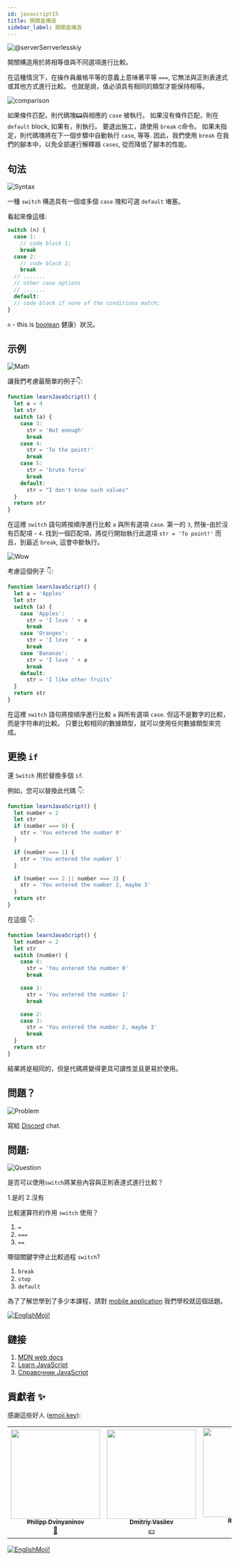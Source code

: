 ```yaml
---
id: javascript15
title: 開關盒構造
sidebar_label: 開關盒構造
---
```


![@serverSerrverlesskiy](/img/javascript/headers/14.jpg)

開關構造用於將相等值與不同選項進行比較。

在這種情況下，在操作員嚴格平等的意義上意味著平等 `===`, 它無法與正則表達式或其他方式進行比較。 也就是說，值必須具有相同的類型才能保持相等。

![comparison](https://media.giphy.com/media/icJA0VF7ntoEL18Jez/giphy.gif)

如果條件匹配，則代碼塊📟與相應的 `case` 被執行。 如果沒有條件匹配，則在 `default` block, 如果有，則執行。 要退出施工，請使用 `break` c命令。 如果未指定，則代碼塊將在下一個步驟中自動執行 `case`, 等等. 因此，我們使用 `break` 在我們的腳本中，以免全部運行解釋器 `cases`, 從而降低了腳本的性能。

## 句法

![Syntax](https://media.giphy.com/media/yR4xZagT71AAM/giphy.gif)

一種 `switch` 構造具有一個或多個 `case` 塊和可選 `default` 堵塞。

看起來像這樣:

```jsx
switch (n) {
  case 1:
    // code block 1;
    break
  case 2:
    // code block 2;
    break
  // .......
  // other case options
  // .......
  default:
  // code block if none of the conditions match;
}
```

`n` - this is [boolean](https://jscamp.app/docs/javascript08) 健康）狀況。

## 示例

![Math](https://media.giphy.com/media/xT1Ra5h24Eliux3UVq/giphy.gif)

讓我們考慮最簡單的例子👇:

```jsx live
function learnJavaScript() {
  let a = 4
  let str
  switch (a) {
    case 3:
      str = 'Not enough'
      break
    case 4:
      str = 'To the point!'
      break
    case 5:
      str = 'brute force'
      break
    default:
      str = "I don't know such values"
  }
  return str
}
```

在這裡 `switch` 語句將按順序進行比較 `a` 與所有選項 `case`.
第一的 `3`, 然後-由於沒有匹配項 - `4`. 找到一個匹配項，將從行開始執行此選項 `str = 'To point!'` 而且，到最近 `break`, 這會中斷執行。

![Wow](https://media.giphy.com/media/3oriO13KTkzPwTykp2/giphy.gif)

考慮這個例子 👇:

```jsx live
function learnJavaScript() {
  let a = 'Apples'
  let str
  switch (a) {
    case 'Apples':
      str = 'I love ' + a
      break
    case 'Oranges':
      str = 'I love ' + a
      break
    case 'Bananas':
      str = 'I love ' + a
      break
    default:
      str = 'I like other fruits'
  }
  return str
}
```

在這裡 `switch` 語句將按順序進行比較 `a` 與所有選項 `case`. 但這不是數字的比較，而是字符串的比較。 只要比較相同的數據類型，就可以使用任何數據類型來完成。

## 更換 `if`

還 `Switch` 用於替換多個 `if`.

例如，您可以替換此代碼 👇:

```jsx live
function learnJavaScript() {
  let number = 2
  let str
  if (number === 0) {
    str = 'You entered the number 0'
  }

  if (number === 1) {
    str = 'You entered the number 1'
  }

  if (number === 2 || number === 3) {
    str = 'You entered the number 2, maybe 3'
  }
  return str
}
```

在這個 👇:

```jsx live
function learnJavaScript() {
  let number = 2
  let str
  switch (number) {
    case 0:
      str = 'You entered the number 0'
      break

    case 1:
      str = 'You entered the number 1'
      break

    case 2:
    case 3:
      str = 'You entered the number 2, maybe 3'
      break
  }
  return str
}
```

結果將是相同的，但是代碼將變得更具可讀性並且更易於使用。

## 問題？

![Problem](https://media.giphy.com/media/xTiTnGeUsWOEwsGoG4/giphy.gif)

寫給 [Discord](https://discord.gg/6GDAfXn) chat.

## 問題:

![Question](https://media.giphy.com/media/l0HlRnAWXxn0MhKLK/giphy.gif)

是否可以使用`switch`將某些內容與正則表達式進行比較？

1.是的
2.沒有

比較運算符的作用 `switch` 使用？

1. `=`
2. `===`
3. `==`

哪個關鍵字停止比較過程 `switch`?

1. `break`
2. `stop`
3. `default`

為了了解您學到了多少本課程，請對 [mobile application](http://onelink.to/njhc95) 我們學校就這個話題。

[![EnglishMoji!](/img/logo/englishmoji.png)](https://apps.apple.com/kz/app/englishmoji/id6450254885)

## 鏈接

1.  [MDN web docs](https://developer.mozilla.org/ru/docs/Web/JavaScript/Reference/Statements/switch)
2.  [Learn JavaScript](https://learn.javascript.ru/switch)
3.  [Справочник JavaScript](https://javascript.ru/switch)

## 貢獻者 ✨

感謝這些好人 ([emoji key](https://allcontributors.org/docs/en/emoji-key)):

<!-- ALL-CONTRIBUTORS-LIST:START - Do not remove or modify this section -->
<!-- prettier-ignore-start -->
<!-- markdownlint-disable -->
<table>
  <tr>
    <td align="center"><a href="https://github.com/FELiX-RN"><img src="https://avatars0.githubusercontent.com/u/72006627?v=4?s=200" width="200px;" alt=""/><br /><sub><b>Philipp Dvinyaninov</b></sub></a><br /><a href="https://github.com/gHashTag/react-native-village/commits?author=FELiX-RN" title="Documentation">📖</a></td>
    <td align="center"><a href="https://fullstackserverless.github.io/"><img src="https://avatars0.githubusercontent.com/u/6774813?v=4?s=200" width="200px;" alt=""/><br /><sub><b>Dmitriy Vasilev</b></sub></a><br /><a href="#financial-gHashTag" title="Financial">💵</a></td>
    <td align="center"><a href="https://github.com/Resoner2005"><img src="https://avatars1.githubusercontent.com/u/75675814?v=4?s=200" width="200px;" alt=""/><br /><sub><b>Resoner2005</b></sub></a><br /><a href="https://github.com/gHashTag/react-native-village/issues?q=author%3AResoner2005" title="Bug reports">🐛 🎨 🖋</a></td>
    <td align="center"><a href="https://github.com/Navernoss"><img src="https://avatars0.githubusercontent.com/u/75784137?v=4?s=200" width="200px;" alt=""/><br /><sub><b>Navernoss</b></sub></a><br /><a href="#content-Navernoss" title="Content">🖋 🐛 🎨 </a></td>
  </tr>
  
</table>

<!-- markdownlint-restore -->
<!-- prettier-ignore-end -->

<!-- ALL-CONTRIBUTORS-LIST:END -->

[![EnglishMoji!](/img/logo/englishmoji.png)](https://apps.apple.com/kz/app/englishmoji/id6450254885)
